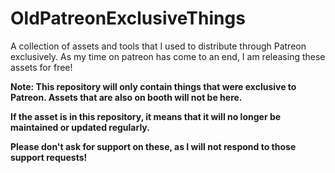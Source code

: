 # OldPatreonExclusiveThings
A collection of assets and tools that I used to distribute through Patreon exclusively. As my time on patreon has come to an end, I am releasing these assets for free!

__Note: This repository will only contain things that were exclusive to Patreon. Assets that are also on booth will not be here.__

__If the asset is in this repository, it means that it will no longer be maintained or updated regularly.__

__Please don't ask for support on these, as I will not respond to those support requests!__
